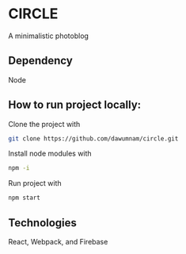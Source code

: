# CIRCLE
A minimalistic photoblog 

## Dependency
Node

## How to run project locally:
Clone the project with
```bash
git clone https://github.com/dawumnam/circle.git
```
Install node modules with
```bash
npm -i
```
Run project with
```bash
npm start
```

## Technologies
React, Webpack, and Firebase
